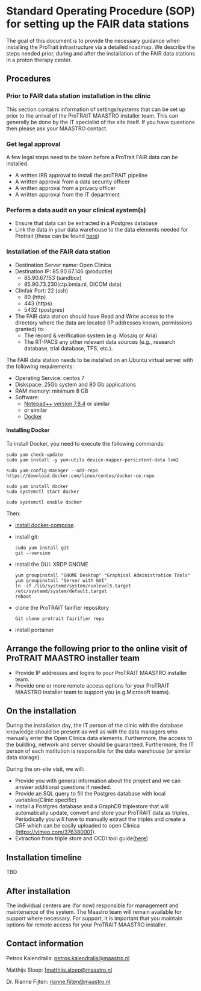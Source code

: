 # Standard Operating Procedure (SOP) for setting up the FAIR data stations

The goal of this document is to provide the necessary guidance when installing the ProTrait infrastructure via a detailed roadmap. We describe the steps needed prior, during and after the installation of the FAIR data stations in a proton therapy center. 

## Procedures

### Prior to FAIR data station installation in the clinic

This section contains information of settings/systems that can be set up prior to the arrival of the ProTRAIT MAASTRO installer team. This can generally be done by the IT specialist of the site itself. If you have questions then please ask your MAASTRO contact.

### Get legal approval

A few legal steps need to be taken before a ProTrait FAIR data can be installed. 

- A written IRB approval to install the proTRAIT pipeline 
- A written approval from a data security officer 
- A written approval from a privacy officer
- A written approval from the IT department

### Perform a data audit on your clinical system(s)

- Ensure that data can be extracted in a Postgres database
- Link the data in your data warehouse to the data elements needed for Protrait (these can be found [here](https://gitlab.com/UM-CDS/protrait/data-element-lists/-/tree/master/Lists))

### Installation of the FAIR data station

- Destination Server name: Open Clinica
- Destination IP: 85.90.67.146 (productie)
  - 85.90.67.153 (sandbox)
  - 85.90.73.230(ctp.bmia.nl, DICOM data) 
- Clinfair Port: 22 (ssh)
  - 80 (http)
  - 443 (https)
  - 5432 (postgres)
- The FAIR data station should have Read and Write access to the directory where the data are located (IP addresses known, permissions granted) to:
  - The record & verification system (e.g. Mosaiq or Aria)
  - The RT-PACS any other relevant data sources (e.g., research database, trial database, TPS, etc.).

The FAIR data station needs to be installed on an Ubuntu virtual server with the following requirements:

- Operating Service: centos 7
- Diskspace: 25Gb system and 80 Gb applications
- RAM memory: minimum 8 GB 
- Software:
  - [Notepad++ version 7.8.4](https://notepad-plus-plus.org/downloads/v7.8.4/) or similar
  -  or similar
  - [Docker](https://docs.docker.com/install/linux/docker-ce/ubuntu/#set-up-the-repository)

#### Installing Docker

To install Docker, you need to execute the following commands:

```
sudo yum check-update
sudo yum install -y yum-utils device-mapper-persistent-data lvm2

sudo yum-config-manager --add-repo https://download.docker.com/linux/centos/docker-ce.repo

sudo yum install docker
sudo systemctl start docker

sudo systemctl enable docker

```

Then:

-  [install docker-compose](https://linuxize.com/post/how-to-install-and-use-docker-compose-on-centos-7/).

- install git:

  ```
  sudo yum install git
  git --version
  ```

- install the GUI: XRDP GNOME

  ```
  yum groupinstall "GNOME Desktop" "Graphical Administration Tools"
  yum groupinstall "Server with GUI"
  ln -sf /lib/systemd/system/runlevel5.target /etc/systemd/system/default.target
  reboot
  ```

- clone the ProTRAIT fairifier repository

  ```
  Git clone protrait fairifier repo
  ```

- install portainer



## Arrange the following prior to the online visit of ProTRAIT MAASTRO installer team

- Provide IP addresses and logins to your ProTRAIT MAASTRO installer team.
- Provide one or more remote access options for your ProTRAIT MAASTRO installer team to support you (e.g.Microsoft teams).

## On the installation

During the installation day, the IT person of the clinic with the database knowledge should be present as well as with the data managers who manually enter the Open Clinica data elements. Furthermore, the access to the building, network and server should be guaranteed. Furthermore, the IT person of each institution is responsible for the data warehouse (or similar data storage).

During the on-site visit, we will:

- Provide you with general information about the project and we can answer additional questions if needed. 
- Provide an SQL query to fill the Postgres database with local variables(Clinic specific)
- Install a Postgres database and a GraphDB triplestore that will automatically update, convert and store your ProTRAIT data as triples. Periodically you will have to manually extract the triples and create a CRF which can be easily uploaded to open Clinica (https://vimeo.com/376380001).
- Extraction from triple store and OCDI tool guide([here](https://trait.health-ri.nl/trait-tools/OpenClinica/Setting-up-OpenClinica/execution-phase/data-entry-data-upload/UserManualOpenClinicadataimporter_version_1_33.docx2.pdf))

## Installation timeline

TBD

## After installation

The individual centers are (for now) responsible for management and maintenance of the system. The Maastro team will remain available for support where necessary. For support, it is important that you maintain options for remote access for your ProTRAIT MAASTRO installer.

## Contact information

Petros Kalendralis: [petros.kalendralis@maastro.nl](mailto:petros.kalendralis@maastro.nl) 

Matthijs Sloep: [matthijs.sloep@maastro.nl

Dr. Rianne Fijten: [rianne.fijten@maastro.nl](mailto:rianne.fijten@maastro.nl)